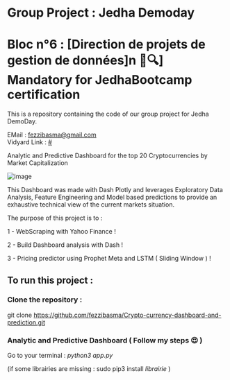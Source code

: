 # Group Project : Jedha Demoday 
# Bloc n°6 : [Direction de projets de gestion de données]n 📁🔍] Mandatory for JedhaBootcamp certification

This is a repository containing the code of our group project for Jedha DemoDay.

EMail : fezzibasma@gmail.com                                                                                                                               
Vidyard Link : [#](https://secure.vidyard.com/organizations/2881175/players/jBCLJ9Q45DEHfBZ4uVZtUX?edit=true)

Analytic and Predictive Dashboard for the top 20 Cryptocurrencies by Market Capitalization

![image](https://user-images.githubusercontent.com/23299967/210820749-685f3983-2e89-45aa-8c54-fae17ba6d362.png)

This Dashboard was made with Dash Plotly and leverages Exploratory Data Analysis, Feature Engineering and Model based predictions to provide an exhaustive technical view of the current markets situation.


The purpose of this project is to : 

1 - WebScraping with Yahoo Finance !

2 - Build Dashboard analysis with Dash ! 
 
3 - Pricing predictor using Prophet Meta and LSTM ( Sliding Window ) !

## To run this project :

### Clone the repository :

git clone https://github.com/fezzibasma/Crypto-currency-dashboard-and-prediction.git

### Analytic and Predictive Dashboard ( Follow my steps 😍 )
 
  Go to your terminal : *python3 app.py*

(if some librairies are missing : sudo pip3 install *librairie* )
